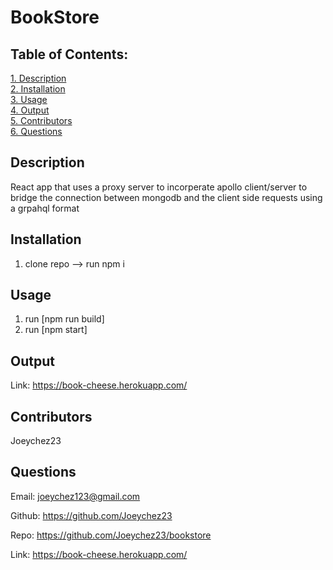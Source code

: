 # BookStore

## Table of Contents:

[1. Description](#Description)  
[2. Installation](#Installation)  
[3. Usage](#Usage)  
[4. Output](#Output)  
[5. Contributors](#Contributors)  
[6. Questions](#Questions)

## Description

React app that uses a proxy server to incorperate apollo client/server to bridge the connection between mongodb and the client side requests using a grpahql format

## Installation

1. clone repo --> run npm i


## Usage

1. run [npm run build]
2. run [npm start]

## Output

Link: <a href="https://book-cheese.herokuapp.com/" target="_blank">https://book-cheese.herokuapp.com/</a>

## Contributors

Joeychez23

## Questions

Email: joeychez123@gmail.com

Github: https://github.com/Joeychez23

Repo: https://github.com/Joeychez23/bookstore

Link: <a href="https://book-cheese.herokuapp.com/" target="_blank">https://book-cheese.herokuapp.com/</a>